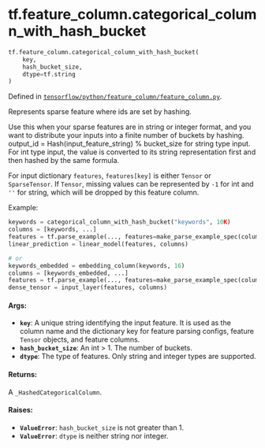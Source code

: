 <div itemscope itemtype="http://developers.google.com/ReferenceObject">
<meta itemprop="name" content="tf.feature_column.categorical_column_with_hash_bucket" />
</div>

# tf.feature_column.categorical_column_with_hash_bucket

``` python
tf.feature_column.categorical_column_with_hash_bucket(
    key,
    hash_bucket_size,
    dtype=tf.string
)
```



Defined in [`tensorflow/python/feature_column/feature_column.py`](https://www.tensorflow.org/code/tensorflow/python/feature_column/feature_column.py).

Represents sparse feature where ids are set by hashing.

Use this when your sparse features are in string or integer format, and you
want to distribute your inputs into a finite number of buckets by hashing.
output_id = Hash(input_feature_string) % bucket_size for string type input.
For int type input, the value is converted to its string representation first
and then hashed by the same formula.

For input dictionary `features`, `features[key]` is either `Tensor` or
`SparseTensor`. If `Tensor`, missing values can be represented by `-1` for int
and `''` for string, which will be dropped by this feature column.

Example:

```python
keywords = categorical_column_with_hash_bucket("keywords", 10K)
columns = [keywords, ...]
features = tf.parse_example(..., features=make_parse_example_spec(columns))
linear_prediction = linear_model(features, columns)

# or
keywords_embedded = embedding_column(keywords, 16)
columns = [keywords_embedded, ...]
features = tf.parse_example(..., features=make_parse_example_spec(columns))
dense_tensor = input_layer(features, columns)
```

#### Args:

* <b>`key`</b>: A unique string identifying the input feature. It is used as the
    column name and the dictionary key for feature parsing configs, feature
    `Tensor` objects, and feature columns.
* <b>`hash_bucket_size`</b>: An int > 1. The number of buckets.
* <b>`dtype`</b>: The type of features. Only string and integer types are supported.


#### Returns:

A `_HashedCategoricalColumn`.


#### Raises:

* <b>`ValueError`</b>: `hash_bucket_size` is not greater than 1.
* <b>`ValueError`</b>: `dtype` is neither string nor integer.